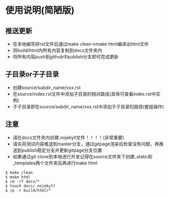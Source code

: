 # 使用说明(简陋版)
## 推送更新
* 在本地编写好rst文件后通过make clean->make html编译出html文件
* 将build/html内所有内容复制到docs文件夹内
* 将所有内容push到github中publish分支即可完成更新

## 子目录or子子目录
* 创建source/subdir_name/xxx.rst
* 在source/index.rst文件中添加子目录的相对路径(具体可查看index.rst中实例)
* 子子目录即在source/subdir_name/xxx.rst中添加子子目录的路径(套娃操作)

## 注意
* 请在docs文件夹内创建.nojekyll文件！！！！(非常重要)
* 请先将测试内容推送到master分支，通过gitpage渲染后检查没有问题，再推送到publish稳定分支并更新gitpage分支位置
* 如果通过git clone到本地进行开发记得在source文件夹下创建_static和_templates两个文件夹后再进行make html

```
$ make clean
$ make html
$ rm -rf docs/*
$ touch docs/.nojekyll
$ cp -r build/html/*
```

